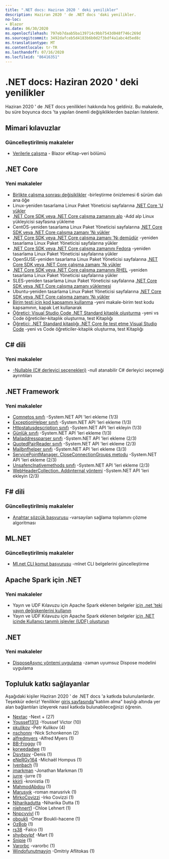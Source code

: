```yaml
---
title: ".NET docs: Haziran 2020 ' deki yenilikler"
description: Haziran 2020 ' de .NET docs 'daki yenilikler.
no-loc:
- Blazor
ms.date: 06/30/2020
ms.openlocfilehash: 797eb7daab5ba139714c9bb7543d048f746c269d
ms.sourcegitcommit: 3492dafceb5d4183b6b0d2f3bdf4a1abc4d5ed8c
ms.translationtype: MT
ms.contentlocale: tr-TR
ms.lasthandoff: 07/16/2020
ms.locfileid: "86416351"
---
```

# <a name="net-docs-whats-new-for-june-2020"></a>.NET docs: Haziran 2020 ' deki yenilikler

Haziran 2020 ' de .NET docs yenilikleri hakkında hoş geldiniz. Bu makalede, bu süre boyunca docs 'ta yapılan önemli değişikliklerden bazıları listelenir.

## <a name="architecture-guides"></a>Mimari kılavuzlar

### <a name="updated-articles"></a>Güncelleştirilmiş makaleler

- [Verilerle çalışma](../architecture/blazor-for-web-forms-developers/data.md)  -  Blazor eKitap-veri bölümü

## <a name="net-core"></a>.NET Core

### <a name="new-articles"></a>Yeni makaleler

- [Birlikte çalışma sonrası değişiklikler](../core/compatibility/interop.md) -birleştirme önizlemesi 6 sürüm dalı ana öğe
- Linux-yeniden tasarlama Linux Paket Yöneticisi sayfalarına [.NET Core 'U yükler](../core/install/linux.md)
- [.NET Core SDK veya .NET Core çalışma zamanını alp](../core/install/linux-alpine.md) -Add alp Linux yükleyicisi sayfasına yükleme
- CentOS-yeniden tasarlama Linux Paket Yöneticisi sayfalarına [.NET Core SDK veya .NET Core çalışma zamanı 'Nı yükler](../core/install/linux-centos.md)
- [.NET Core SDK veya .NET Core çalışma zamanı 'Nı demüdür](../core/install/linux-debian.md) -yeniden tasarlama Linux Paket Yöneticisi sayfalarına yükler
- [.NET Core SDK veya .NET Core çalışma zamanını Fedora](../core/install/linux-fedora.md) -yeniden tasarlama Linux Paket Yöneticisi sayfalarına yükler
- OpenSUSE-yeniden tasarlama Linux Paket Yöneticisi sayfalarına [.NET Core SDK veya .NET Core çalışma zamanı 'Nı yükler](../core/install/linux-opensuse.md)
- [.NET Core SDK veya .NET Core çalışma zamanını RHEL](../core/install/linux-rhel.md) -yeniden tasarlama Linux Paket Yöneticisi sayfalarına yükler
- SLES-yeniden tasarlama Linux Paket Yöneticisi sayfalarına [.NET Core SDK veya .NET Core çalışma zamanı yüklemesi](../core/install/linux-sles.md)
- Ubuntu-yeniden tasarlama Linux Paket Yöneticisi sayfalarına [.NET Core SDK veya .NET Core çalışma zamanı 'Nı yükler](../core/install/linux-ubuntu.md)
- [Birim testi için kod kapsamını kullanma](../core/testing/unit-testing-code-coverage.md) -yeni makale-birim test kodu kapsamının, kapak Let kullanarak
- [Öğretici: Visual Studio Code .NET Standard kitaplık oluşturma](../core/tutorials/library-with-visual-studio-code.md) -yeni vs Code öğreticiler-kitaplık oluşturma, test Kitaplığı
- [Öğretici: .NET Standard kitaplığı .NET Core Ile test etme Visual Studio Code](../core/tutorials/testing-library-with-visual-studio-code.md) -yeni vs Code öğreticiler-kitaplık oluşturma, test Kitaplığı

## <a name="c-language"></a>C# dili

### <a name="new-articles"></a>Yeni makaleler

- [-Nullable (C# derleyici seçenekleri)](../csharp/language-reference/compiler-options/nullable-compiler-option.md) -null atanabilir C# derleyici seçeneği ayrıntıları

## <a name="net-framework"></a>.NET Framework

### <a name="new-articles"></a>Yeni makaleler

- [Comnetos sınıfı](/dotnet/framework/additional-apis/system.net.comnetos) -System.NET API 'leri ekleme (1/3)
- [ExceptionHelper sınıfı](/dotnet/framework/additional-apis/system.net.exceptionhelper) -System.NET API 'leri ekleme (1/3)
- [Httpstatusdescription sınıfı](/dotnet/framework/additional-apis/system.net.httpstatusdescription) -System.NET API 'leri ekleyin (1/3)
- [Günlük sınıfı](/dotnet/framework/additional-apis/system.net.logging) -System.NET API 'leri ekleme (1/3)
- [Mailaddressparser sınıfı](/dotnet/framework/additional-apis/system.net.mail.mailaddressparser) -System.NET API 'leri ekleme (2/3)
- [QuotedPairReader sınıfı](/dotnet/framework/additional-apis/system.net.mail.quotedpairreader) -System.NET API 'leri ekleme (2/3)
- [Mailbnfhelper sınıfı](/dotnet/framework/additional-apis/system.net.mime.mailbnfhelper) -System.NET API 'leri ekleme (3/3)
- [ServicePointManager. CloseConnectionGroups metodu](/dotnet/framework/additional-apis/system.net.servicepointmanager.closeconnectiongroups) -System.NET API 'leri ekleme (2/3)
- [Unsafenclnativemethods sınıfı](/dotnet/framework/additional-apis/system.net.unsafenclnativemethods) -System.NET API 'leri ekleme (2/3)
- [WebHeaderCollection. Addınternal yöntemi](/dotnet/framework/additional-apis/system.net.webheadercollection.addinternal) -System.NET API 'leri ekleyin (2/3)

## <a name="f-language"></a>F# dili

### <a name="updated-articles"></a>Güncelleştirilmiş makaleler

- [Anahtar sözcük başvurusu](../fsharp/language-reference/keyword-reference.md) -varsayılan sağlama toplamını çözme algoritması

## <a name="mlnet"></a>ML.NET

### <a name="updated-articles"></a>Güncelleştirilmiş makaleler

- [Ml.net CLI komut başvurusu](../machine-learning/reference/ml-net-cli-reference.md) -mlnet CLI belgelerini güncelleştirme

## <a name="net-for-apache-spark"></a>Apache Spark için .NET

### <a name="new-articles"></a>Yeni makaleler

- Yayın ve UDF Kılavuzu için Apache Spark eklenen belgeler [için .net 'teki yayın değişkenlerini kullanın](../spark/how-to-guides/broadcast-guide.md)
- Yayın ve UDF Kılavuzu için Apache Spark eklenen belgeler [için .NET içinde Kullanıcı tanımlı işlevler (UDF) oluşturun](../spark/how-to-guides/udf-guide.md)

## <a name="net"></a>.NET

### <a name="new-articles"></a>Yeni makaleler

- [DisposeAsync yöntemi uygulama](../standard/garbage-collection/implementing-disposeasync.md) -zaman uyumsuz Dispose modelini uygulama

## <a name="community-contributors"></a>Topluluk katkı sağlayanlar

Aşağıdaki kişiler Haziran 2020 ' de .NET docs 'a katkıda bulunulanlardır. Teşekkür ederiz! Yenilikler [giriş sayfasında](index.yml)"katılım alma" başlığı altında yer alan bağlantıları izleyerek nasıl katkıda bulunabileceğinizi öğrenin.

- [Nextaç](https://github.com/NextTurn) -Next + (27)
- [Youssef1313](https://github.com/Youssef1313) -Youssef Victor (10)
- [pkulikov](https://github.com/pkulikov) -Petr Kulikov (4)
- [nschonnı](https://github.com/nschonni) -Nick Schonkenon (2)
- [alfredmyers](https://github.com/alfredmyers) -Alfred Myers (1)
- [BB-Froggy](https://github.com/bb-froggy) (1)
- [korwedadwe](https://github.com/dawedawe) (1)
- [Dsıvtsov](https://github.com/DSivtsov) -Denis (1)
- [eNeRGy164](https://github.com/eNeRGy164) -Michaël Hompus (1)
- [Ivenbach](https://github.com/IvenBach) (1)
- [jmarkman](https://github.com/jmarkman) -Jonathan Markman (1)
- [jurre](https://github.com/jurre) -jurre (1)
- [kkirli](https://github.com/kthy) -kronistia (1)
- [MahmodAbdou](https://github.com/MahmodAbdou) (1)
- [Marusyık](https://github.com/Marusyk) -roman marusrivk (1)
- [MirkoCovizzi](https://github.com/MirkoCovizzi) -Irko Covizzi (1)
- [Niharikadutta](https://github.com/Niharikadutta) -Niharika Dutta (1)
- [nlehnert1](https://github.com/nlehnert1) -Chloe Lehnert (1)
- [Nnpcyvivl](https://github.com/nnpcYvIVl) (1)
- [oboukli](https://github.com/oboukli) -Omar Boukli-hacene (1)
- [OzBob](https://github.com/OzBob) (1)
- [rs38](https://github.com/rs38) -Falco (1)
- [shyıboylpf](https://github.com/shyboylpf) -Mart (1)
- [Snipie](https://github.com/Snipie) (1)
- [Varorbc](https://github.com/Varorbc) -varorbc (1)
- [Windofunutmayýn](https://github.com/WindOfMind) -Dmitriy Aflitokas (1)
